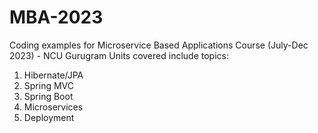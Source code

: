 # MBA-2023
Coding examples for Microservice Based Applications Course (July-Dec 2023) - NCU Gurugram
Units covered include topics:
1. Hibernate/JPA
2. Spring MVC
3. Spring Boot
4. Microservices
5. Deployment
